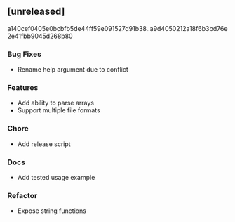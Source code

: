 ## [unreleased]

a140cef0405e0bcbfb5de44ff59e091527d91b38..a9d4050212a18f6b3bd76e2e41fbb9045d268b80

### Bug Fixes

- Rename help argument due to conflict

### Features

- Add ability to parse arrays
- Support multiple file formats

### Chore

- Add release script

### Docs

- Add tested usage example

### Refactor

- Expose string functions


